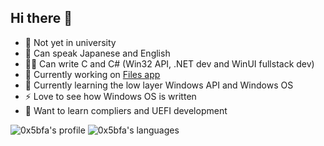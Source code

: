 ## Hi there 👋

- 🏫 Not yet in university
- 💬 Can speak Japanese and English
- 👨‍💻 Can write C and C# (Win32 API, .NET dev and WinUI fullstack dev)
- 🔭 Currently working on [Files app](https://files-community/Files)
- 🌱 Currently learning the low layer Windows API and Windows OS
- ⚡ Love to see how Windows OS is written
- 👯 Want to learn compliers and UEFI development

![0x5bfa's profile](https://github-readme-stats.vercel.app/api?username=0x5bfa&show_icons=true&bg_color=00000000)
![0x5bfa's languages](https://github-readme-stats.vercel.app/api/top-langs/?username=0x5bfa&layout=compact&bg_color=00000000)
